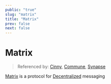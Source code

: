 ```yaml
---
public: "true"
slug: "matrix"
title: "Matrix"
prev: false
next: false
---
```

# Matrix

> Referenced by: [Cinny](/garden/cinny/index.md), [Commune](/garden/commune/index.md), [Synapse](/garden/synapse/index.md)

[Matrix](https://matrix.org) is a protocol for [Decentralized](/garden/decentralized/index.md) messaging